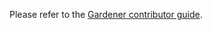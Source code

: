 Please refer to the [Gardener contributor guide](https://github.com/gardener/documentation/blob/master/website/documentation/contribute/_index.md).

